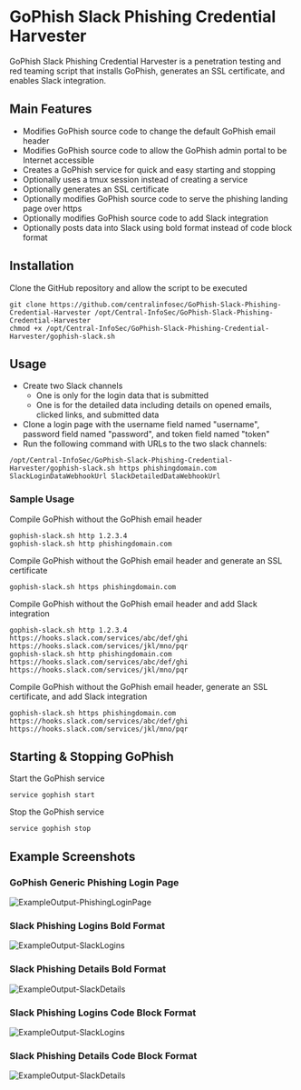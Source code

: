 # GoPhish Slack Phishing Credential Harvester

GoPhish Slack Phishing Credential Harvester is a penetration testing and red teaming script that installs GoPhish, generates an SSL certificate, and enables Slack integration.

## Main Features

 - Modifies GoPhish source code to change the default GoPhish email header
 - Modifies GoPhish source code to allow the GoPhish admin portal to be Internet accessible
 - Creates a GoPhish service for quick and easy starting and stopping
 - Optionally uses a tmux session instead of creating a service
 - Optionally generates an SSL certificate
 - Optionally modifies GoPhish source code to serve the phishing landing page over https
 - Optionally modifies GoPhish source code to add Slack integration
 - Optionally posts data into Slack using bold format instead of code block format

## Installation

Clone the GitHub repository and allow the script to be executed
```
git clone https://github.com/centralinfosec/GoPhish-Slack-Phishing-Credential-Harvester /opt/Central-InfoSec/GoPhish-Slack-Phishing-Credential-Harvester
chmod +x /opt/Central-InfoSec/GoPhish-Slack-Phishing-Credential-Harvester/gophish-slack.sh
```

## Usage

 - Create two Slack channels
   - One is only for the login data that is submitted
   - One is for the detailed data including details on opened emails, clicked links, and submitted data
 - Clone a login page with the username field named "username", password field named "password", and token field named "token"
 - Run the following command with URLs to the two slack channels:
```
/opt/Central-InfoSec/GoPhish-Slack-Phishing-Credential-Harvester/gophish-slack.sh https phishingdomain.com SlackLoginDataWebhookUrl SlackDetailedDataWebhookUrl
```

### Sample Usage

Compile GoPhish without the GoPhish email header
```
gophish-slack.sh http 1.2.3.4
gophish-slack.sh http phishingdomain.com
```

Compile GoPhish without the GoPhish email header and generate an SSL certificate
```
gophish-slack.sh https phishingdomain.com
```

Compile GoPhish without the GoPhish email header and add Slack integration
```
gophish-slack.sh http 1.2.3.4 https://hooks.slack.com/services/abc/def/ghi https://hooks.slack.com/services/jkl/mno/pqr
gophish-slack.sh http phishingdomain.com https://hooks.slack.com/services/abc/def/ghi https://hooks.slack.com/services/jkl/mno/pqr
```

Compile GoPhish without the GoPhish email header, generate an SSL certificate, and add Slack integration
```
gophish-slack.sh https phishingdomain.com https://hooks.slack.com/services/abc/def/ghi https://hooks.slack.com/services/jkl/mno/pqr
```

## Starting & Stopping GoPhish

Start the GoPhish service
```
service gophish start
```

Stop the GoPhish service
```
service gophish stop
```

## Example Screenshots

### GoPhish Generic Phishing Login Page

![ExampleOutput-PhishingLoginPage](screenshot-phishing-login-page.png?raw=true "ExampleOutput-PhishingLoginPage")

### Slack Phishing Logins Bold Format

![ExampleOutput-SlackLogins](screenshot-slack-phishing-logins-bold.png?raw=true "ExampleOutput-SlackLogins")

### Slack Phishing Details Bold Format

![ExampleOutput-SlackDetails](screenshot-slack-phishing-details-bold.png?raw=true "ExampleOutput-SlackDetails")

### Slack Phishing Logins Code Block Format

![ExampleOutput-SlackLogins](screenshot-slack-phishing-logins-codeblock.png?raw=true "ExampleOutput-SlackLogins")

### Slack Phishing Details Code Block Format

![ExampleOutput-SlackDetails](screenshot-slack-phishing-details-codeblock.png?raw=true "ExampleOutput-SlackDetails")
